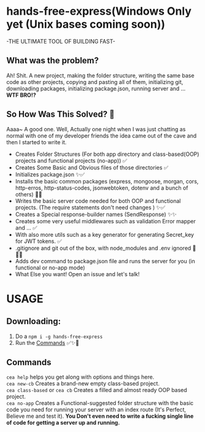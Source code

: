 # hands-free-express(Windows Only yet (Unix bases coming soon))
-THE ULTIMATE TOOL OF BUILDING FAST-

## What was the problem?
Ah! Shit. A new project, making the folder structure, writing the same base code as other projects, copying and pasting all of them, initializing git, downloading packages, initializing package.json, running server and ... <strong> WTF BRO!? </strong>

## So How Was This Solved? 🤔
Aaaa~ A good one. Well, Actually one night when I was just chatting as normal with one of my developer friends the idea came out of the cave  and then I started to write it.
- Creates Folder Structures (For both app directory and class-based(OOP) projects and functional projects (no-app)) ✅
- Creates Some Basic and Obvious files of those directories ✅
- Initializes package.json ✨✅
- Installs the basic common packages (express, mongoose, morgan, cors, http-erros, http-status-codes, jsonwebtoken, dotenv and a bunch of others) 🎉✨ 
- Writes the basic server code needed for both OOP and functional projects. (The require statements don't need changes ) ✨✅ 
- Creates a Special response-builder names (SendResponse) ✨✨ 
- Creates some very useful middlewares such as validation Error mapper and ... ✅
- With also more utils such as a key generator for generating Secret_key for JWT tokens. ✅
- .gitignore and git out of the box, with node_modules and .env ignored 🎉✨✅ 
- Adds dev command to package.json file and runs the server for you (in functional or no-app mode)
- What Else you want! Open an issue and let's talk!

# USAGE

## Downloading:
1. Do a ```npm i -g hands-free-express```
2. Run the <a href="#commands">Commands</a> ✅✨🎉

<h2 id="commands">Commands</h2>

```cea help``` helps you get along with options and things here. <br />
```cea new-cb``` Creates a brand-new empty class-based project. <br />
```cea class-based``` or ```cea cb``` Creates a filled and almost ready OOP based project. <br />
```cea no-app``` Creates a Functional-suggested folder structure with the basic code you need for running your server with an index route (It's Perfect, Believe me and test it). <strong> You Don't even need to write a fucking single line of code for getting a server up and running.</strong>
